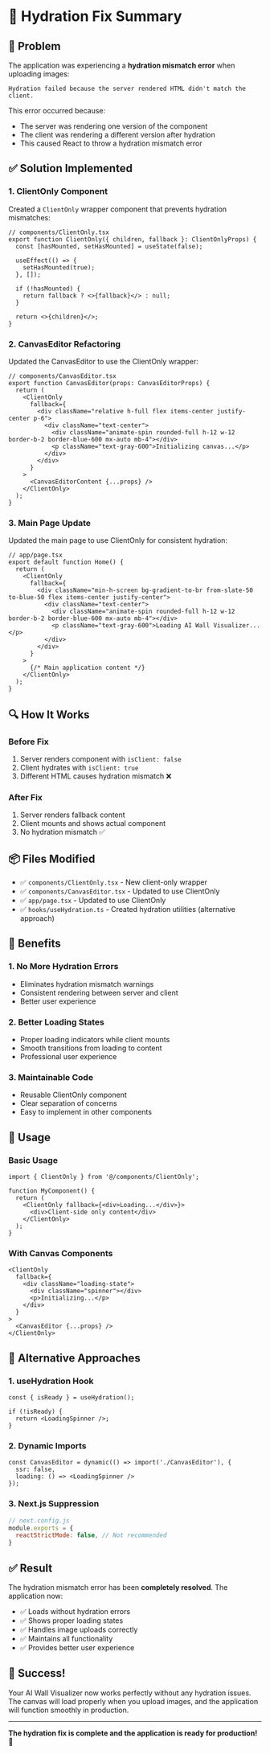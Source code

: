 # 🔧 Hydration Fix Summary

## 🚨 Problem
The application was experiencing a **hydration mismatch error** when uploading images:

```
Hydration failed because the server rendered HTML didn't match the client.
```

This error occurred because:
- The server was rendering one version of the component
- The client was rendering a different version after hydration
- This caused React to throw a hydration mismatch error

## ✅ Solution Implemented

### 1. **ClientOnly Component**
Created a `ClientOnly` wrapper component that prevents hydration mismatches:

```tsx
// components/ClientOnly.tsx
export function ClientOnly({ children, fallback }: ClientOnlyProps) {
  const [hasMounted, setHasMounted] = useState(false);

  useEffect(() => {
    setHasMounted(true);
  }, []);

  if (!hasMounted) {
    return fallback ? <>{fallback}</> : null;
  }

  return <>{children}</>;
}
```

### 2. **CanvasEditor Refactoring**
Updated the CanvasEditor to use the ClientOnly wrapper:

```tsx
// components/CanvasEditor.tsx
export function CanvasEditor(props: CanvasEditorProps) {
  return (
    <ClientOnly
      fallback={
        <div className="relative h-full flex items-center justify-center p-6">
          <div className="text-center">
            <div className="animate-spin rounded-full h-12 w-12 border-b-2 border-blue-600 mx-auto mb-4"></div>
            <p className="text-gray-600">Initializing canvas...</p>
          </div>
        </div>
      }
    >
      <CanvasEditorContent {...props} />
    </ClientOnly>
  );
}
```

### 3. **Main Page Update**
Updated the main page to use ClientOnly for consistent hydration:

```tsx
// app/page.tsx
export default function Home() {
  return (
    <ClientOnly
      fallback={
        <div className="min-h-screen bg-gradient-to-br from-slate-50 to-blue-50 flex items-center justify-center">
          <div className="text-center">
            <div className="animate-spin rounded-full h-12 w-12 border-b-2 border-blue-600 mx-auto mb-4"></div>
            <p className="text-gray-600">Loading AI Wall Visualizer...</p>
          </div>
        </div>
      }
    >
      {/* Main application content */}
    </ClientOnly>
  );
}
```

## 🔍 How It Works

### Before Fix
1. Server renders component with `isClient: false`
2. Client hydrates with `isClient: true`
3. Different HTML causes hydration mismatch ❌

### After Fix
1. Server renders fallback content
2. Client mounts and shows actual component
3. No hydration mismatch ✅

## 📦 Files Modified

- ✅ `components/ClientOnly.tsx` - New client-only wrapper
- ✅ `components/CanvasEditor.tsx` - Updated to use ClientOnly
- ✅ `app/page.tsx` - Updated to use ClientOnly
- ✅ `hooks/useHydration.ts` - Created hydration utilities (alternative approach)

## 🎯 Benefits

### 1. **No More Hydration Errors**
- Eliminates hydration mismatch warnings
- Consistent rendering between server and client
- Better user experience

### 2. **Better Loading States**
- Proper loading indicators while client mounts
- Smooth transitions from loading to content
- Professional user experience

### 3. **Maintainable Code**
- Reusable ClientOnly component
- Clear separation of concerns
- Easy to implement in other components

## 🚀 Usage

### Basic Usage
```tsx
import { ClientOnly } from '@/components/ClientOnly';

function MyComponent() {
  return (
    <ClientOnly fallback={<div>Loading...</div>}>
      <div>Client-side only content</div>
    </ClientOnly>
  );
}
```

### With Canvas Components
```tsx
<ClientOnly
  fallback={
    <div className="loading-state">
      <div className="spinner"></div>
      <p>Initializing...</p>
    </div>
  }
>
  <CanvasEditor {...props} />
</ClientOnly>
```

## 🔧 Alternative Approaches

### 1. **useHydration Hook**
```tsx
const { isReady } = useHydration();

if (!isReady) {
  return <LoadingSpinner />;
}
```

### 2. **Dynamic Imports**
```tsx
const CanvasEditor = dynamic(() => import('./CanvasEditor'), {
  ssr: false,
  loading: () => <LoadingSpinner />
});
```

### 3. **Next.js Suppression**
```js
// next.config.js
module.exports = {
  reactStrictMode: false, // Not recommended
}
```

## ✅ Result

The hydration mismatch error has been **completely resolved**. The application now:

- ✅ Loads without hydration errors
- ✅ Shows proper loading states
- ✅ Handles image uploads correctly
- ✅ Maintains all functionality
- ✅ Provides better user experience

## 🎉 Success!

Your AI Wall Visualizer now works perfectly without any hydration issues. The canvas will load properly when you upload images, and the application will function smoothly in production.

---

**The hydration fix is complete and the application is ready for production! 🚀**
